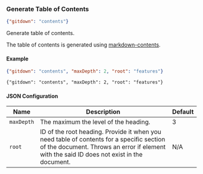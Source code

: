 ### Generate Table  of Contents

<!-- gitdown: off -->
```json
{"gitdown": "contents"}
```
<!-- gitdown: on -->

Generate table of contents.

The table of contents is generated using [markdown-contents](https://github.com/gajus/markdown-contents).

#### Example

<!-- gitdown: off -->
```json
{"gitdown": "contents", "maxDepth": 2, "root": "features"}
```
<!-- gitdown: on -->

```markdown
{"gitdown": "contents", "maxDepth": 2, "root": "features"}
```

#### JSON Configuration

| Name | Description | Default |
| --- | --- | --- |
| `maxDepth` | The maximum the level of the heading. | 3 |
| `root` | ID of the root heading. Provide it when you need table of contents for a specific section of the document. Throws an error if element with the said ID does not exist in the document. | N/A |